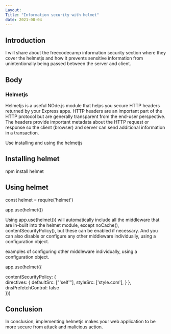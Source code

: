 ```yaml
---
Layout:
Title: "Information security with helmet"
date: 2021-08-04
---
```


## Introduction

I will share about the freecodecamp information security section where they cover the helmetjs and how it prevents sensitive information from unintentionally being passed between the server and client.

## Body

### Helmetjs

Helmetjs is a useful NOde.js module that helps you secure HTTP headers returned by your Express apps. HTTP headers are an important part of the HTTP protocol but are generally transparent from the end-user perspective. The headers provide important metadata about the HTTP request or response so the client (browser) and server can send additional information in a transaction.

Use installing and using the helmetjs

## Installing helmet

npm install helmet

## Using helmet

const helmet = require('helmet')

app.use(helmet())

Using app.use(helmet()) will automatically include all the middleware that are in-built into the helmet module, except noCache(), contentSecurityPolicy(), but these can be enabled if necessary. And you can also disable or configure any other middleware individually, using a configuration object.

examples of configuring other middleware individually, using a configuration object.

app.use(helmet({

contentSecurityPolicy: {  
 directives: {
defaultSrc: ["'self'"],
styleSrc: ['style.com'],
}
},
dnsPrefetchControl: false  
}))

## Conclusion

In conclusion, implementing helmetjs makes your web application to be more secure from attack and malicious action.
